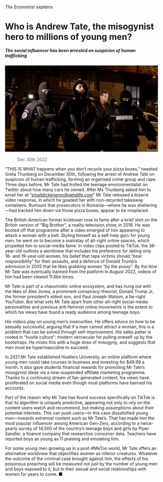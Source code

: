###### The Economist explains

# Who is Andrew Tate, the misogynist hero to millions of young men? 

##### The social influencer has been arrested on suspicion of human trafficking 

![image](images/20221231_BLP501.jpg) 

> Dec 30th 2022 

“THIS IS WHAT happens when you don’t recycle your pizza boxes,” tweeted Greta Thunberg on December 30th, following the arrest of Andrew Tate on suspicion of human trafficking, forming an organised crime group and rape. Three days before, Mr Tate had trolled the teenage environmentalist on Twitter about how many cars he owned. After Ms Thunberg asked him to email her at “smalldickenergy@getalife.com” Mr Tate released a bizarre video response, in which he goaded her with non-recycled takeaway containers. Rumours that prosecutors in Romania—where he was sheltering—had tracked him down via those pizza boxes, appear to be misplaced.

The British-American former kickboxer rose to fame after a brief stint on the British version of “Big Brother”, a reality television show, in 2016. He was booted off that programme after a video emerged of him appearing to attack a woman with a belt. Styling himself as a self-help guru for young men, he went on to become a mainstay of alt-right online spaces, which propelled him to social-media fame. In video clips posted to TikTok, the 36-year-old outlines a worldview that includes his preference for dating only 18- and 19-year-old women, his belief that rape victims should “bear responsibility” for their assaults, and a defence of Donald Trump’s admission in 2005 that he likes grabbing women “by the pussy”. By the time Mr Tate was eventually banned from the platform in August 2022, videos of him had been viewed 11.6bn times. 

Mr Tate is part of a chauvinistic online ecosystem, and has hung out with the likes of Alex Jones, a prominent conspiracy-theorist, Donald Trump Jr, the former president’s eldest son, and Paul Joseph Watson, a far-right YouTuber. But what sets Mr Tate apart from other alt-right social-media personalities and previous anti-feminist online movements is the extent to which his views have found a ready audience among teenage boys. 

His videos play on young men’s insecurities. He offers advice on how to be sexually successful, arguing that if a man cannot attract a woman, this is a problem that can be solved through self-improvement. His sales patter is rooted in “hustle culture”: modern vernacular for pulling oneself up by the bootstraps. He mixes this with a huge dose of misogyny, and suggests that men must be hypermasculine to succeed. 

In 2021 Mr Tate established Hustlers University, an online platform where young men could take courses in business and investing for $49.99 a month. It also gave students financial rewards for promoting Mr Tate’s misogynist ideas via a now-suspended affiliate marketing programme. Thanks to a continuing stream of fan-generated content, his views have proliferated on social media even though most platforms have banned his accounts. 

Part of the reason why Mr Tate has found success specifically on TikTok is that its algorithm is uniquely predictive, appearing not only to rely on the content users watch and recommend, but making assumptions about their potential interests. This can push users—in this case dissatisfied young men—towards extremist content such as Mr Tate’s. That has made him the most popular influencer among American Gen-Zers, according to a twice-yearly survey of 14,500 of the country’s teenage boys and girls by Piper Sandler, a finance company that researches consumer data. Teachers have reported boys as young as 11 praising and emulating him. 

For some young men growing up in a post-#MeToo world, Mr Tate offers an alternative worldview that objectifies women as inferior creatures. Whatever the outcome of the criminal case brought against him, the effects of his poisonous preaching will be measured not just by the number of young men and boys exposed to it, but in their sexual and social relationships with women for years to come. ■

